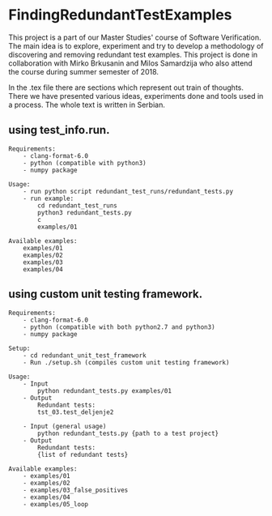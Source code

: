 # FindingRedundantTestExamples
This project is a part of our Master Studies' course of Software Verification. The main idea is to explore, experiment and try to develop a methodology of discovering and removing redundant test examples. This project is done in collaboration with Mirko Brkusanin and Milos Samardzija who also attend the course during summer semester of 2018.

In the .tex file there are sections which represent out train of thoughts. There we have presented various ideas, experiments done and tools used in a process. The whole text is written in Serbian. 

## using test_info.run.
	
    Requirements:
        - clang-format-6.0
        - python (compatible with python3)
        - numpy package

    Usage:
        - run python script redundant_test_runs/redundant_tests.py
		- run example:
            cd redundant_test_runs
            python3 redundant_tests.py
            c
            examples/01
			
    Available examples:
        examples/01
        examples/02
        examples/03
        examples/04

## using custom unit testing framework.

    Requirements:
        - clang-format-6.0
        - python (compatible with both python2.7 and python3)
        - numpy package

    Setup:
        - cd redundant_unit_test_framework
        - Run ./setup.sh (compiles custom unit testing framework)

    Usage:
        - Input
            python redundant_tests.py examples/01 
        - Output
            Redundant tests: 
            tst_03.test_deljenje2
			
        - Input (general usage)
            python redundant_tests.py {path to a test project} 
        - Output
            Redundant tests:
            {list of redundant tests}
            
    Available examples:
        - examples/01
        - examples/02
        - examples/03_false_positives
        - examples/04
        - examples/05_loop
